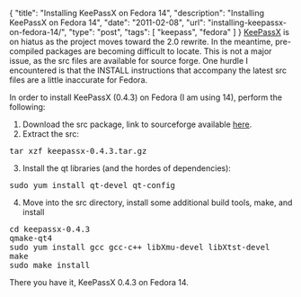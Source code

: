 {
  "title": "Installing KeePassX on Fedora 14",
  "description": "Installing KeePassX on Fedora 14",
  "date": "2011-02-08",
  "url": "installing-keepassx-on-fedora-14/",
  "type": "post",
  "tags": [
    "keepass",
    "fedora"
  ]
}
[KeePassX](http://www.keepassx.org/) is on hiatus as the project moves toward the 2.0 rewrite. In the meantime, pre-compiled packages are becoming difficult to locate. This is not a major issue, as the src files are available for source forge. One hurdle I encountered is that the INSTALL instructions that accompany the latest src files are a little inaccurate for Fedora.  

In order to install KeePassX (0.4.3) on Fedora (I am using 14), perform the following:

1.  Download the src package, link to sourceforge available [here](http://www.keepassx.org/downloads).
2.  Extract the src:
<pre>tar xzf keepassx-0.4.3.tar.gz</pre>
3.  Install the qt libraries (and the hordes of dependencies):
<pre>sudo yum install qt-devel qt-config</pre>
4.  Move into the src directory, install some additional build tools, make, and install
<pre>
cd keepassx-0.4.3
qmake-qt4
sudo yum install gcc gcc-c++ libXmu-devel libXtst-devel
make
sudo make install
</pre>

There you have it, KeePassX 0.4.3 on Fedora 14.
